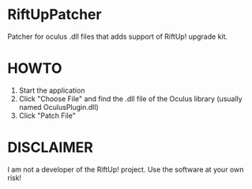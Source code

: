 RiftUpPatcher
=============

Patcher for oculus .dll files that adds support of RiftUp! upgrade kit.

HOWTO
=====

1) Start the application
2) Click "Choose File" and find the .dll file of the Oculus library (usually named OculusPlugin.dll)
3) Click "Patch File"

DISCLAIMER
==========

I am not a developer of the RiftUp! project. Use the software at your own risk!

